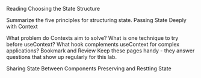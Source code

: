 Reading
Choosing the State Structure

Summarize the five principles for structuring state.
Passing State Deeply with Context

What problem do Contexts aim to solve?
What is one technique to try before useContext?
What hook complements useContext for complex applications?
Bookmark and Review
Keep these pages handy - they answer questions that show up regularly for this lab.

Sharing State Between Components Preserving and Restting State